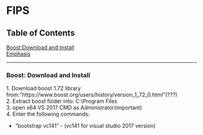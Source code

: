 # FIPS
## Table of Contents  
[Boost:Download and Install](#boost)  
[Emphasis](#emphasis)  
_______
### Boost: Download and Install ###
<a name="boost"/>
1. Download boost 1.72 library from:"https://www.boost.org/users/history/version_1_72_0.html"(???)<br />
2. Extract boost folder into: C:\Program Files<br />
3. open x64 VS 2017 CMD as Administrator(important) <br />
4. Enter the following commands:

   - “bootstrap vc141” - (vc141 for visual studio 2017 version)<br />
     





